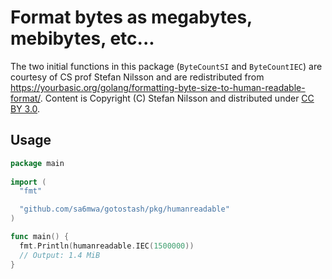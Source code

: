 # Format bytes as megabytes, mebibytes, etc...

The two initial functions in this package (`ByteCountSI` and `ByteCountIEC`)
are courtesy of CS prof Stefan Nilsson and are redistributed from
<https://yourbasic.org/golang/formatting-byte-size-to-human-readable-format/>.
Content is Copyright (C) Stefan Nilsson and distributed under [CC BY
3.0](http://creativecommons.org/licenses/by/3.0/).

## Usage

```go
package main
  
import (
  "fmt"

  "github.com/sa6mwa/gotostash/pkg/humanreadable"
)

func main() {
  fmt.Println(humanreadable.IEC(1500000))
  // Output: 1.4 MiB
}
```
